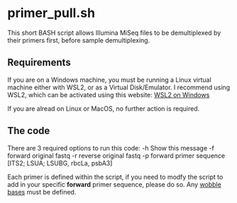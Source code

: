 # primer_pull.sh
This short BASH script allows Illumina MiSeq files to be demultiplexed by their primers first, before sample demultiplexing.

## Requirements
If you are on a Windows machine, you must be running a Linux virtual machine either with WSL2, or as a Virtual Disk/Emulator.
I recommend using WSL2, which can be activated using this website: [WSL2 on Windows](https://docs.microsoft.com/en-us/windows/wsl/install-win10)

If you are alread on Linux or MacOS, no further action is required.

## The code
There are 3 required options to run this code:
   -h      Show this message
   -f      forward original fastq
   -r      reverse original fastq
   -p      forward primer sequence [ITS2; LSUA; LSUBG, rbcLa, psbA3]

Each primer is defined within the script, if you need to modfy the script to add in your specific **forward** primer sequence, please do so. Any [wobble bases](https://www.bioinformatics.org/sms/iupac.html) must be defined. 

